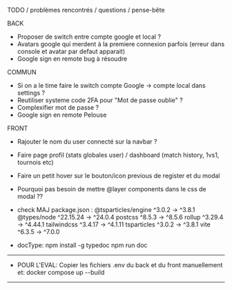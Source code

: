 TODO / problèmes rencontrés / questions / pense-bête

BACK

- Proposer de switch entre compte google et local ?
- Avatars google qui merdent à la premiere connexion parfois (erreur dans console et avatar par defaut apparait)
- Google sign en remote bug à résoudre


COMMUN

- Si on a le time faire le switch compte Google -> compte local dans settings ?
- Reutiliser systeme code 2FA pour "Mot de passe oublie" ?
- Complexifier mot de passe ?
- Google sign en remote Pelouse

FRONT

- Rajouter le nom du user connecté sur la navbar ?
- Faire page profil (stats globales user) / dashboard (match history, 1vs1, tournois etc)
- Faire un petit hover sur le bouton/icon previous de register et du modal
- Pourquoi pas besoin de mettre @layer components dans le css de modal ??

- check MAJ package.json :
 @tsparticles/engine         ^3.0.2  →   ^3.8.1
 @types/node              ^22.15.24  →  ^24.0.4
 postcss                     ^8.5.3  →   ^8.5.6
 rollup                     ^3.29.4  →  ^4.44.1
 tailwindcss                ^3.4.17  →  ^4.1.11
 tsparticles                 ^3.0.2  →   ^3.8.1
 vite                        ^6.3.5  →   ^7.0.0

- docType:	npm install -g typedoc
			npm run doc

------------------------------------------------------------------------
- POUR L'EVAL:
Copier les fichiers .env du back et du front manuellement et:
docker compose up --build
------------------------------------------------------------------------